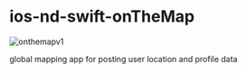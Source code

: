 # ios-nd-swift-onTheMap
![onthemapv1](https://cloud.githubusercontent.com/assets/12479502/26167245/4f078876-3b04-11e7-8f78-ac18464d62e5.png)

global mapping  app for posting user location and profile data
